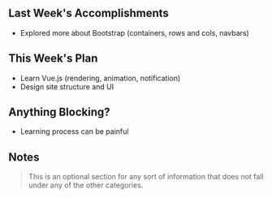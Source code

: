 ## Last Week's Accomplishments
- Explored more about Bootstrap (containers, rows and cols, navbars)

## This Week's Plan

- Learn Vue.js (rendering, animation, notification)
- Design site structure and UI

## Anything Blocking?

- Learning process can be painful

## Notes

> This is an optional section for any sort of information that does not fall under any of the other categories.
